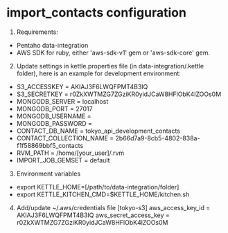import_contacts configuration
=============================

1. Requirements:
  - Pentaho data-integration
  - AWS SDK for ruby, either 'aws-sdk-v1' gem or 'aws-sdk-core' gem.
2. Update settings in kettle.properties file (in data-integration/.kettle folder), here is an example for development environment:
  - S3_ACCESSKEY = AKIAJ3F6LWQFPMT4B3IQ
  - S3_SECRETKEY = r0ZkXWTMZG7ZGziKR0yidJCaW8HFlObK4lZOOs0M
  - MONGODB_SERVER = localhost
  - MONGODB_PORT = 27017
  - MONGODB_USERNAME =
  - MONGODB_PASSWORD =
  - CONTACT_DB_NAME = tokyo_api_development_contacts
  - CONTACT_COLLECTION_NAME = 2b66d7a9-8cb5-4802-838a-f1f58869bbf5_contacts
  - RVM_PATH = /home/[your_user]/.rvm
  - IMPORT_JOB_GEMSET = default
3. Environment variables
  - export KETTLE_HOME=[/path/to/data-integration/folder]
  - export KETTLE_KITCHEN_CMD=\$KETTLE_HOME/kitchen.sh
4. Add/update ~/.aws/credentials file
[tokyo-s3]
aws_access_key_id = AKIAJ3F6LWQFPMT4B3IQ
aws_secret_access_key = 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
